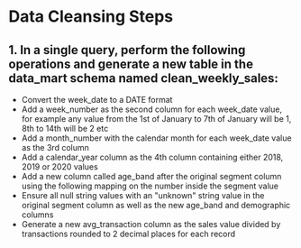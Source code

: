 # Data Cleansing Steps

## 1. In a single query, perform the following operations and generate a new table in the data_mart schema named clean_weekly_sales:

* Convert the week_date to a DATE format
* Add a week_number as the second column for each week_date value, for example any value from the 1st of January to 7th of January will be 1, 8th to 14th will be 2 etc
* Add a month_number with the calendar month for each week_date value as the 3rd column
* Add a calendar_year column as the 4th column containing either 2018, 2019 or 2020 values
* Add a new column called age_band after the original segment column using the following mapping on the number inside the segment value
* Ensure all null string values with an "unknown" string value in the original segment column as well as the new age_band and demographic columns
* Generate a new avg_transaction column as the sales value divided by transactions rounded to 2 decimal places for each record
